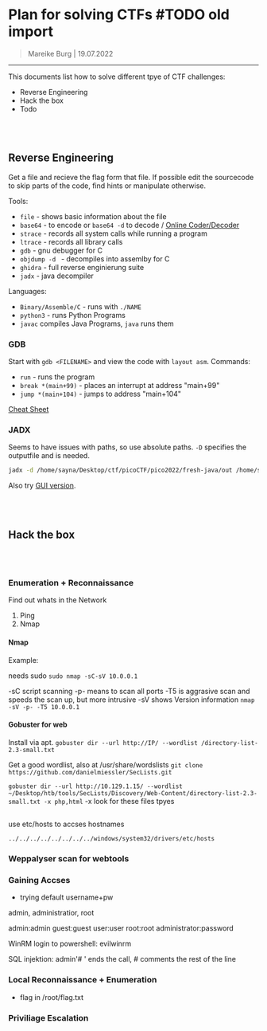 
# Plan for solving CTFs #TODO old import

> Mareike Burg | 19.07.2022

---------------

This documents list how to solve different tpye of CTF challenges:

 - Reverse Engineering
 - Hack the box
 - Todo

<br/><br/>

## Reverse Engineering
Get a file and recieve the flag form that file. If possible edit the sourcecode to skip parts of the code, find hints or manipulate otherwise.

Tools:
 - `file` - shows basic information about the file
 - `base64` - to encode or `base64 -d` to decode / [Online Coder/Decoder](https://www.base64decode.org/)
 - `strace` - records all system calls while running a program
 - `ltrace` - records all library calls
 - `gdb` - gnu debugger for C
 - `objdump -d ` - decompiles into assemlby for C
 - `ghidra` - full reverse enginierung suite
 - `jadx` - java decompiler


Languages:  
 - `Binary/Assemble/C` - runs with `./NAME`
 - `python3` - runs Python Programs
 - `javac` compiles Java Programs, `java` runs them


### GDB
Start with `gdb <FILENAME>` and view the code with `layout asm`. Commands:
 - `run` - runs the program
 - `break *(main+99)` - places an interrupt at address "main+99"
 - `jump *(main+104)` - jumps to address "main+104"

[Cheat Sheet](https://darkdust.net/files/GDB%20Cheat%20Sheet.pdf)



### JADX
Seems to have issues with paths, so use absolute paths. `-D` specifies the outputfile and is needed.
```bash
jadx -d /home/sayna/Desktop/ctf/picoCTF/pico2022/fresh-java/out /home/sayna/Desktop/ctf/picoCTF/pico2022/fresh-java/KeygenMe.class
```

Also try [GUI version](http://java-decompiler.github.io/).

<br/><br/>





## Hack the box

<br/><br/>

### Enumeration + Reconnaissance
Find out whats in the Network

1. Ping
2. Nmap


#### Nmap
Example:

needs sudo
`sudo nmap -sC-sV 10.0.0.1`

-sC script scanning
-p- means to scan all ports
-T5 is aggrasive scan and speeds the scan up, but more intrusive
-sV shows Version information
`nmap -sV -p- -T5 10.0.0.1`


#### Gobuster for web
Install via apt.
`gobuster dir --url http://IP/ --wordlist /directory-list-2.3-small.txt`

Get a good wordlist, also at /usr/share/wordslists
`git clone https://github.com/danielmiessler/SecLists.git`

`gobuster dir --url http://10.129.1.15/ --wordlist ~/Desktop/htb/tools/SecLists/Discovery/Web-Content/directory-list-2.3-small.txt -x php,html`
-x look for these files tpyes

##
use etc/hosts to accses hostnames

`../../../../../../../../windows/system32/drivers/etc/hosts`

### Weppalyser scan for webtools

### Gaining Accses

 - trying default username+pw

admin, administratior, root

admin:admin
guest:guest
user:user
root:root
administrator:password


WinRM login to powershell: evilwinrm


SQL injektion:
admin'#
' ends the call, # comments the rest of the line

### Local Reconnaissance + Enumeration

 - flag in /root/flag.txt


### Priviliage Escalation


